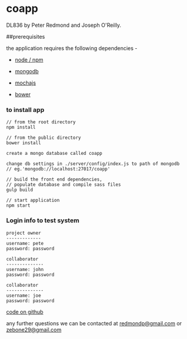 coapp
==============

DL836 by Peter Redmond and Joseph O'Reilly.


##prerequisites

the application requires the following dependencies - 

* [node / npm](http://nodejs.org/)

* [mongodb](http://www.mongodb.org/)

* [mochajs](http://mochajs.org/)

* [bower](http://bower.io/)



### to install app

	// from the root directory 
    npm install
    
    // from the public directory 
    bower install
    
    create a mongo database called coapp
    
    change db settings in ./server/config/index.js to path of mongodb 
    // eg.'mongodb://localhost:27017/coapp'
    
    // build the front end dependencies,
    // populate database and compile sass files
    gulp build
    
    // start application
    npm start
    
    
### Login info to test system

	project owner
	-------------
	username: pete
	password: password
	
	collaborator
	--------------
	username: john
	password: password
	
	collaborator
	--------------
	username: joe
	password: password
	
	
[code on github](https://github.com/htt-pete/coapp)

any further questions we can be contacted at <redmondp@gmail.com> or <zebone29@gmail.com>

	